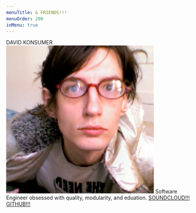 ```yaml
---
menuTitle: & FRIENDS!!!
menuOrder: 200
inMenu: true
---
```


DAVID KONSUMER
![Davide Konsumer](assets/Konsumer.png)
Software Engineer obsessed with quality, modularity, and eduation.
[SOUNDCLOUD!!!](soundcloud.com/deadkonsumer) [GITHUB!!!](github.com/konsumer)
